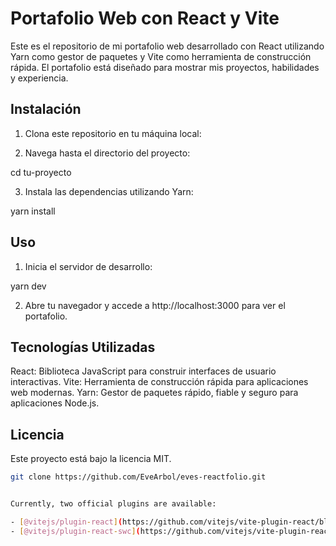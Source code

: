 
# Portafolio Web con React y Vite

Este es el repositorio de mi portafolio web desarrollado con React utilizando Yarn como gestor de paquetes y Vite como herramienta de construcción rápida. El portafolio está diseñado para mostrar mis proyectos, habilidades y experiencia.

## Instalación

1. Clona este repositorio en tu máquina local:

2. Navega hasta el directorio del proyecto:

cd tu-proyecto

3. Instala las dependencias utilizando Yarn:

yarn install

## Uso
1. Inicia el servidor de desarrollo:

yarn dev

2. Abre tu navegador y accede a http://localhost:3000 para ver el portafolio.

## Tecnologías Utilizadas
React: Biblioteca JavaScript para construir interfaces de usuario interactivas.
Vite: Herramienta de construcción rápida para aplicaciones web modernas.
Yarn: Gestor de paquetes rápido, fiable y seguro para aplicaciones Node.js.

## Licencia
Este proyecto está bajo la licencia MIT.


   ```bash
   git clone https://github.com/EveArbol/eves-reactfolio.git


Currently, two official plugins are available:

- [@vitejs/plugin-react](https://github.com/vitejs/vite-plugin-react/blob/main/packages/plugin-react/README.md) uses [Babel](https://babeljs.io/) for Fast Refresh
- [@vitejs/plugin-react-swc](https://github.com/vitejs/vite-plugin-react-swc) uses [SWC](https://swc.rs/) for Fast Refresh
